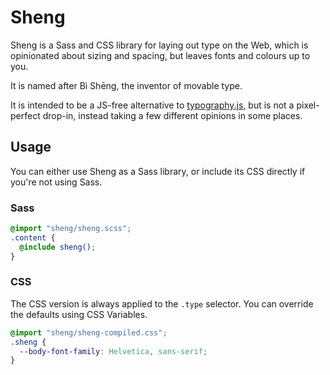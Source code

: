 # Sheng

Sheng is a Sass and CSS library for laying out type on the Web, which is opinionated about sizing and spacing, but leaves fonts and colours up to you.

It is named after Bì Shēng, the inventor of movable type.

It is intended to be a JS-free alternative to [typography.js][], but is not a pixel-perfect drop-in, instead taking a few different opinions in some places.

[typography.js]: http://kyleamathews.github.io/typography.js/

## Usage

You can either use Sheng as a Sass library, or include its CSS directly if you're not using Sass.

### Sass

```scss
@import "sheng/sheng.scss";
.content {
  @include sheng();
}
```

### CSS

The CSS version is always applied to the `.type` selector. You can override the defaults using CSS Variables.

```css
@import "sheng/sheng-compiled.css";
.sheng {
  --body-font-family: Helvetica, sans-serif;
}
```
